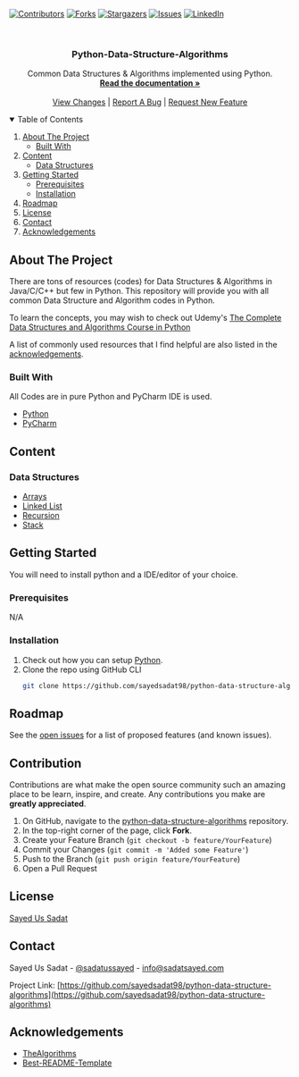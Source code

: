
[![Contributors][contributors-shield]][contributors-url]
[![Forks][forks-shield]][forks-url]
[![Stargazers][stars-shield]][stars-url]
[![Issues][issues-shield]][issues-url]
[![LinkedIn][linkedin-shield]][linkedin-url]



<!-- PROJECT INFORMATION -->
<br />
<p align="center">
  <h3 align="center">Python-Data-Structure-Algorithms</h3>

  <p align="center">
    Common Data Structures & Algorithms implemented using Python.
    <br />
    <a href="https://github.com/sayedsadat98/python-data-structure-algorithms/blob/main/README.md"><strong>Read the documentation »</strong></a>
    <br />
    <br />
    <a href="https://github.com/sayedsadat98/python-data-structure-algorithms/pulls">View Changes</a>
    |
    <a href="https://github.com/sayedsadat98/python-data-structure-algorithms/issues">Report A Bug</a>
    |
    <a href="https://github.com/sayedsadat98/python-data-structure-algorithms/issues">Request New Feature</a>
  </p>
</p>



<!-- TABLE OF CONTENTS -->
<details open="open">
  <summary>Table of Contents</summary>
  <ol>
    <li>
      <a href="#about-the-project">About The Project</a>
      <ul>
        <li><a href="#built-with">Built With</a></li>
      </ul>
    </li>
    <li>
      <a href="#content">Content</a>
      <ul>
        <li><a href="#data-structures">Data Structures</a></li>
      </ul>
    </li>
    <li>
      <a href="#getting-started">Getting Started</a>
      <ul>
        <li><a href="#prerequisites">Prerequisites</a></li>
        <li><a href="#installation">Installation</a></li>
      </ul>
    </li>
    <li><a href="#roadmap">Roadmap</a></li>
    <li><a href="#license">License</a></li>
    <li><a href="#contact">Contact</a></li>
    <li><a href="#acknowledgements">Acknowledgements</a></li>
  </ol>
</details>



<!-- ABOUT THE REPOSITORY -->
## About The Project

There are tons of resources (codes) for Data Structures & Algorithms in Java/C/C++ but few in Python. This repository will provide you with all common Data Structure and Algorithm codes in Python.

To learn the concepts, you may wish to check out Udemy's [The Complete Data Structures and Algorithms Course in Python](https://www.udemy.com/course/data-structures-and-algorithms-bootcamp-in-python/)

A list of commonly used resources that I find helpful are also listed in the [acknowledgements](#acknowledgements).

### Built With

All Codes are in pure Python and PyCharm IDE is used. 
* [Python](https://www.python.org/)
* [PyCharm](https://www.jetbrains.com/pycharm/download/)


<!-- CONTENT -->
## Content

### Data Structures
* [Arrays](https://github.com/sayedsadat98/python-data-structure-algorithms/tree/main/Arrays)
* [Linked List](https://github.com/sayedsadat98/python-data-structure-algorithms/tree/main/Linked%20List)
* [Recursion](https://github.com/sayedsadat98/python-data-structure-algorithms/tree/main/Recursion)
* [Stack](https://github.com/sayedsadat98/python-data-structure-algorithms/tree/main/Stack)

<!-- GETTING STARTED -->
## Getting Started

You will need to install python and a IDE/editor of your choice. 

### Prerequisites

N/A

### Installation

1. Check out how you can setup [Python](https://realpython.com/installing-python/).
2. Clone the repo using GitHub CLI
   ```sh
   git clone https://github.com/sayedsadat98/python-data-structure-algorithms.git
   ```

<!-- ROADMAP -->
## Roadmap

See the [open issues](https://github.com/sayedsadat98/python-data-structure-algorithms/issues) for a list of proposed features (and known issues).

<!-- CONTRIBUTING -->
## Contribution

Contributions are what make the open source community such an amazing place to be learn, inspire, and create. Any contributions you make are **greatly appreciated**.

1. On GitHub, navigate to the [python-data-structure-algorithms](https://github.com/sayedsadat98/python-data-structure-algorithms) repository.
2. In the top-right corner of the page, click **Fork**.
3. Create your Feature Branch (`git checkout -b feature/YourFeature`)
4. Commit your Changes (`git commit -m 'Added some Feature'`)
5. Push to the Branch (`git push origin feature/YourFeature`)
6. Open a Pull Request


<!-- LICENSE -->
## License

[Sayed Us Sadat](https://sadatsayed.com)



<!-- CONTACT -->
## Contact

Sayed Us Sadat - [@sadatussayed](https://twitter.com/sadatussayed) - info@sadatsayed.com

Project Link: [https://github.com/sayedsadat98/python-data-structure-algorithms](https://github.com/sayedsadat98/python-data-structure-algorithms)



<!-- ACKNOWLEDGEMENTS -->
## Acknowledgements
* [TheAlgorithms](https://the-algorithms.com/)
* [Best-README-Template](https://github.com/othneildrew/Best-README-Template)

<!-- MARKDOWN LINKS & IMAGES -->
<!-- https://www.markdownguide.org/basic-syntax/#reference-style-links -->
[contributors-shield]: https://img.shields.io/github/contributors/sayedsadat98/python-data-structure-algorithms.svg?style=for-the-badge
[contributors-url]: https://github.com/sayedsadat98/python-data-structure-algorithms/graphs/contributors
[forks-shield]: https://img.shields.io/github/forks/sayedsadat98/python-data-structure-algorithms.svg?style=for-the-badge
[forks-url]: https://github.com/sayedsadat98/python-data-structure-algorithms/network/members
[stars-shield]: https://img.shields.io/github/stars/sayedsadat98/python-data-structure-algorithms.svg?style=for-the-badge
[stars-url]: https://github.com/sayedsadat98/python-data-structure-algorithms/stargazers
[issues-shield]: https://img.shields.io/github/issues/sayedsadat98/python-data-structure-algorithms.svg?style=for-the-badge
[issues-url]: https://github.com/sayedsadat98/python-data-structure-algorithms/issues
[linkedin-shield]: https://img.shields.io/badge/-LinkedIn-black.svg?style=for-the-badge&logo=linkedin&colorB=555
[linkedin-url]: https://www.linkedin.com/in/sayedsadat/
[product-screenshot]: images/screenshot.png
